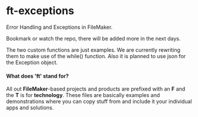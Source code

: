 # ft-exceptions
Error Handling and Exceptions in FileMaker.

Bookmark or watch the repo, there will be added more in the next days. 

The two custom functions are just examples. We are currently rewriting them to make use of the while() function. Also it is planned to use json for the Exception object. 

#### What does 'ft' stand for? 

All out **FileMaker**-based projects and products are prefixed with an **F** and the **T** is for **technology**. These files are basically examples and demonstrations where you can copy stuff from and include it your individual apps and solutions. 







